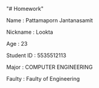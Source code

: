 "# Homework" 

Name : Pattamaporn Jantanasamit

Nickname : Lookta

Age : 23

Student ID : 5535512113

Major : COMPUTER ENGINEERING

Faulty : Faulty of Engineering


